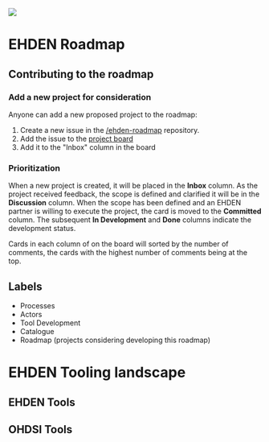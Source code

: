 ![](https://www.ehden.eu/wp-content/uploads/2019/03/EHDEN-1.png)

# EHDEN Roadmap

## Contributing to the roadmap
### Add a new project for consideration
Anyone can add a new proposed project to the roadmap:
1. Create a new issue in the [/ehden-roadmap](https://github.com/ehden/ehden-roadmap) repository.
2. Add the issue to the [project board](https://github.com/ehden/ehden-roadmap/projects/1)
3. Add it to the "Inbox" column in the board
 
### Prioritization
When a new project is created, it will be placed in the **Inbox** column. As the project received feedback, the scope is defined and clarified it will be in the **Discussion** column. When the scope has been defined and an EHDEN partner is willing to execute the project, the card is moved to the **Committed** column. The subsequent **In Development** and **Done** columns indicate the development status.

Cards in each column of on the board will sorted by the number of comments, the cards with the highest number of comments being at the top.

## Labels
- Processes
- Actors
- Tool Development
- Catalogue
- Roadmap (projects considering developing this roadmap)


# EHDEN Tooling landscape

## EHDEN Tools

## OHDSI Tools
